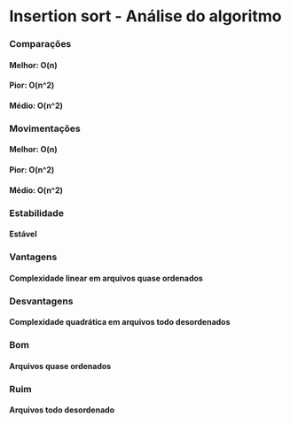 # Insertion sort - Análise do algoritmo
### Comparações
#### Melhor: O(n)
#### Pior: O(n^2)
#### Médio: O(n^2)

### Movimentações
#### Melhor: O(n)
#### Pior: O(n^2)
#### Médio: O(n^2)

### Estabilidade
#### Estável

### Vantagens
#### Complexidade linear em arquivos quase ordenados

### Desvantagens
#### Complexidade quadrática em arquivos todo desordenados

### Bom
#### Arquivos quase ordenados
### Ruim
#### Arquivos todo desordenado
